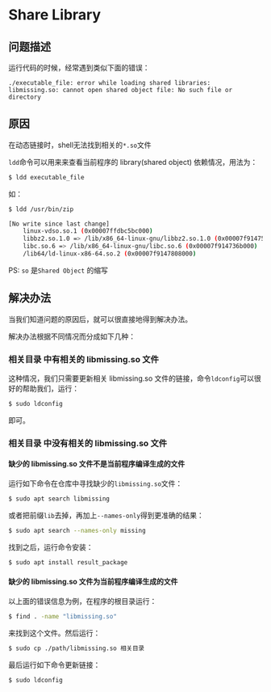 # Share Library 

## 问题描述
运行代码的时候，经常遇到类似下面的错误：
```
./executable_file: error while loading shared libraries: libmissing.so: cannot open shared object file: No such file or directory
```

## 原因
在动态链接时，shell无法找到相关的`*.so`文件

`ldd`命令可以用来来查看当前程序的 library(shared object) 依赖情况，用法为：
```sh
$ ldd executable_file
```

如：
```sh
$ ldd /usr/bin/zip

[No write since last change]
	linux-vdso.so.1 (0x00007ffdbc5bc000)
	libbz2.so.1.0 => /lib/x86_64-linux-gnu/libbz2.so.1.0 (0x00007f914755d000)
	libc.so.6 => /lib/x86_64-linux-gnu/libc.so.6 (0x00007f914736b000)
	/lib64/ld-linux-x86-64.so.2 (0x00007f9147808000)

```

PS: `so` 是`Shared Object` 的缩写

## 解决办法
当我们知道问题的原因后，就可以很直接地得到解决办法。

解决办法根据不同情况而分成如下几种：

### 相关目录 中有相关的 libmissing.so 文件
这种情况，我们只需要更新相关 libmissing.so 文件的链接，命令`ldconfig`可以很好的帮助我们，运行：
```sh
$ sudo ldconfig
```
即可。

### 相关目录 中没有相关的 libmissing.so 文件

#### 缺少的 libmissing.so 文件不是当前程序编译生成的文件
运行如下命令在仓库中寻找缺少的`libmissing.so`文件：
```sh
$ sudo apt search libmissing

```
或者把前缀`lib`去掉，再加上`--names-only`得到更准确的结果：
```sh
$ sudo apt search --names-only missing
```

找到之后，运行命令安装：
```sh
$ sudo apt install result_package
```

#### 缺少的 libmissing.so 文件为当前程序编译生成的文件
以上面的错误信息为例，在程序的根目录运行：
```sh
$ find . -name "libmissing.so"
```

来找到这个文件。然后运行：
```sh
$ sudo cp ./path/libmissing.so 相关目录
```

最后运行如下命令更新链接：
```sh
$ sudo ldconfig
```
